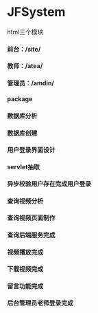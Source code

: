# JFSystem

html三个模块   

#### 前台：/site/   
#### 教师：/atea/   
#### 管理员：/amdin/   

#### package   

#### 数据库分析

#### 数据库创建

#### 用户登录界面设计

#### servlet抽取

#### 异步校验用户存在完成用户登录

#### 查询视频分析

#### 查询视频页面制作
#### 查询后端服务完成
#### 视频播放完成
#### 下载视频完成

#### 留言功能完成

#### 后台管理员老师登录完成